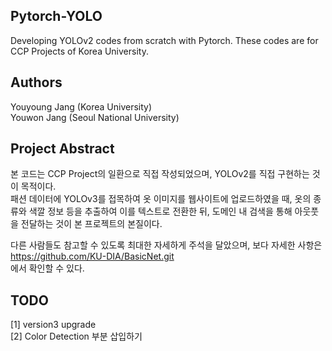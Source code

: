 ## Pytorch-YOLO
Developing YOLOv2 codes from scratch with Pytorch. These codes are for CCP Projects of Korea University.


## Authors
Youyoung Jang (Korea University)  
Youwon Jang (Seoul National University)  

## Project Abstract
본 코드는 CCP Project의 일환으로 직접 작성되었으며, YOLOv2를 직접 구현하는 것이 목적이다.  
패션 데이터에 YOLOv3를 접목하여 옷 이미지를 웹사이트에 업로드하였을 때, 옷의 종류와 색깔 정보 등을 추출하여 이를 텍스트로 전환한 뒤, 
도메인 내 검색을 통해 아웃풋을 전달하는 것이 본 프로젝트의 본질이다.  

다른 사람들도 참고할 수 있도록 최대한 자세하게 주석을 달았으며, 보다 자세한 사항은  
https://github.com/KU-DIA/BasicNet.git  
에서 확인할 수 있다.  

## TODO
[1] version3 upgrade  
[2] Color Detection 부분 삽입하기  
